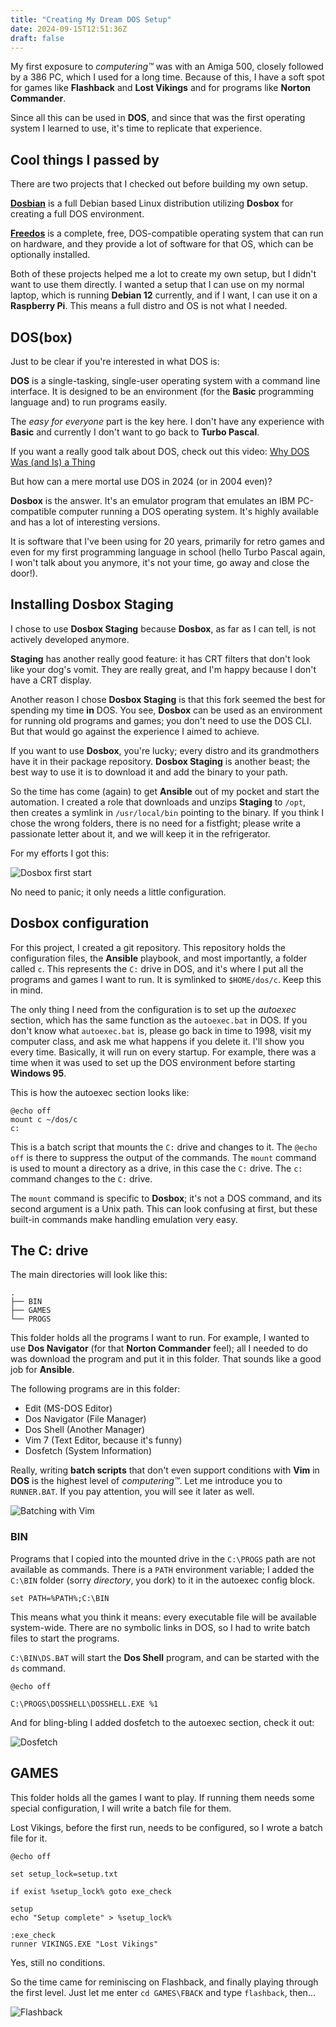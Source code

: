 ```yaml
---
title: "Creating My Dream DOS Setup"
date: 2024-09-15T12:51:36Z
draft: false
---
```


My first exposure to _computering™_ was with an Amiga 500, closely followed by a 386 PC, which I used for a long time. Because of this, I have a soft spot for games like **Flashback** and **Lost Vikings** and for programs like **Norton Commander**.

Since all this can be used in **DOS**, and since that was the first operating system I learned to use, it's time to replicate that experience.

<!--more-->

## Cool things I passed by

There are two projects that I checked out before building my own setup.

**[Dosbian](https://cmaiolino.wordpress.com/dosbian/)** is a full Debian based Linux distribution utilizing **Dosbox** for creating a full DOS environment.

**[Freedos](https://www.freedos.org/)** is a complete, free, DOS-compatible operating system that can run on hardware, and they provide a lot of software for that OS, which can be optionally installed.

Both of these projects helped me a lot to create my own setup, but I didn't want to use them directly. I wanted a setup that I can use on my normal laptop, which is running **Debian 12** currently, and if I want, I can use it on a **Raspberry Pi**. This means a full distro and OS is not what I needed.

## DOS(box)

Just to be clear if you're interested in what DOS is:

**DOS** is a single-tasking, single-user operating system with a command line interface. It is designed to be an environment (for the **Basic** programming language and) to run programs easily.

The _easy for everyone_ part is the key here. I don't have any experience with **Basic** and currently I don't want to go back to **Turbo Pascal**.

If you want a really good talk about DOS, check out this video: [Why DOS Was (and Is) a Thing](https://www.youtube.com/watch?v=3E5Hog5OnIM)

But how can a mere mortal use DOS in 2024 (or in 2004 even)?

**Dosbox** is the answer. It's an emulator program that emulates an IBM PC-compatible computer running a DOS operating system. It's highly available and has a lot of interesting versions.

It is software that I've been using for 20 years, primarily for retro games and even for my first programming language in school (hello Turbo Pascal again, I won't talk about you anymore, it's not your time, go away and close the door!).

## Installing Dosbox Staging

I chose to use **Dosbox Staging** because **Dosbox**, as far as I can tell, is not actively developed anymore.

**Staging** has another really good feature: it has CRT filters that don't look like your dog's vomit. They are really great, and I'm happy because I don't have a CRT display.

Another reason I chose **Dosbox Staging** is that this fork seemed the best for spending my time **in** DOS. You see, **Dosbox** can be used as an environment for running old programs and games; you don't need to use the DOS CLI. But that would go against the experience I aimed to achieve.

If you want to use **Dosbox**, you're lucky; every distro and its grandmothers have it in their package repository. **Dosbox Staging** is another beast; the best way to use it is to download it and add the binary to your path.

So the time has come (again) to get **Ansible** out of my pocket and start the automation. I created a role that downloads and unzips **Staging** to `/opt`, then creates a symlink in `/usr/local/bin` pointing to the binary. If you think I chose the wrong folders, there is no need for a fistfight; please write a passionate letter about it, and we will keep it in the refrigerator.

For my efforts I got this:

![Dosbox first start](dosbox-first.png)

No need to panic; it only needs a little configuration.

## Dosbox configuration

For this project, I created a git repository. This repository holds the configuration files, the **Ansible** playbook, and most importantly, a folder called `c`. This represents the `C:` drive in DOS, and it's where I put all the programs and games I want to run. It is symlinked to `$HOME/dos/c`. Keep this in mind.

The only thing I need from the configuration is to set up the _autoexec_ section, which has the same function as the `autoexec.bat` in DOS.
If you don't know what `autoexec.bat` is, please go back in time to 1998, visit my computer class, and ask me what happens if you delete it. I'll show you every time. Basically, it will run on every startup. For example, there was a time when it was used to set up the DOS environment before starting **Windows 95**.

This is how the autoexec section looks like:

```dosbatch
@echo off
mount c ~/dos/c
c:
```

This is a batch script that mounts the `C:` drive and changes to it. The `@echo off` is there to suppress the output of the commands. The `mount` command is used to mount a directory as a drive, in this case the `C:` drive. The `c:` command changes to the `C:` drive.

The `mount` command is specific to **Dosbox**; it's not a DOS command, and its second argument is a Unix path. This can look confusing at first, but these built-in commands make handling emulation very easy.

## The C: drive

The main directories will look like this:

```plaintext
.
├── BIN
├── GAMES
└── PROGS
```

This folder holds all the programs I want to run. For example, I wanted to use **Dos Navigator** (for that **Norton Commander** feel); all I needed to do was download the program and put it in this folder. That sounds like a good job for **Ansible**.

The following programs are in this folder:

- Edit (MS-DOS Editor)
- Dos Navigator (File Manager)
- Dos Shell (Another Manager)
- Vim 7 (Text Editor, because it's funny)
- Dosfetch (System Information)

Really, writing **batch scripts** that don't even support conditions with **Vim** in **DOS** is the highest level of _computering™_. Let me introduce you to `RUNNER.BAT`. If you pay attention, you will see it later as well.

![Batching with Vim](batching-with-vim.png)

### BIN

Programs that I copied into the mounted drive in the `C:\PROGS` path are not available as commands. There is a `PATH` environment variable; I added the `C:\BIN` folder (sorry _directory_, you dork) to it in the autoexec config block.

```dosbatch
set PATH=%PATH%;C:\BIN
```

This means what you think it means: every executable file will be available system-wide. There are no symbolic links in DOS, so I had to write batch files to start the programs.

`C:\BIN\DS.BAT` will start the **Dos Shell** program, and can be started with the `ds` command.

```dosbatch
@echo off

C:\PROGS\DOSSHELL\DOSSHELL.EXE %1
```

And for bling-bling I added dosfetch to the autoexec section, check it out:

![Dosfetch](dosfetch.png)

## GAMES

This folder holds all the games I want to play. If running them needs some special configuration, I will write a batch file for them.

Lost Vikings, before the first run, needs to be configured, so I wrote a batch file for it.

```dosbatch
@echo off

set setup_lock=setup.txt

if exist %setup_lock% goto exe_check

setup
echo "Setup complete" > %setup_lock%

:exe_check
runner VIKINGS.EXE "Lost Vikings"
```

Yes, still no conditions.

So the time came for reminiscing on Flashback, and finally playing through the first level. Just let me enter `cd GAMES\FBACK` and type `flashback`, then...

![Flashback](flashback.png)
